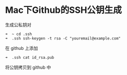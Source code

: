 # Mac下Github的SSH公钥生成

生成公私钥对

```shell
➜  ~ cd .ssh
➜  .ssh ssh-keygen -t rsa -C "youremail@example.com"
```

在 github 上添加

```shell
➜  .ssh cat id_rsa.pub
```

将公钥拷贝到 github 中



